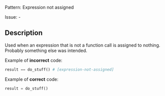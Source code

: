 Pattern: Expression not assigned

Issue: -

## Description

Used when an expression that is not a function call is assigned to nothing. Probably something else was intended.


Example of **incorrect** code:
```python
result == do_stuff() # [expression-not-assigned]
```

Example of **correct** code:
```python
result = do_stuff()
```
